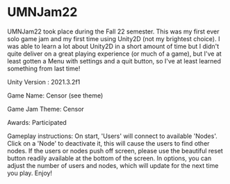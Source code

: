 # UMNJam22
 
UMNJam22 took place during the Fall 22 semester. This was my first ever solo game jam and my first time using Unity2D (not my brightest choice). I was able to learn a lot about Unity2D in a short amount of time but I didn't quite deliver on a great playing experience (or much of a game), but I've at least gotten a Menu with settings and a quit button, so I've at least learned something from last time!


Unity Version : 2021.3.2f1


Game Name: Censor (see theme)

Game Jam Theme: Censor

Awards: Participated

Gameplay instructions: On start, 'Users' will connect to available 'Nodes'. Click on a 'Node' to deactivate it, this will cause the users to find other nodes. If the users or nodes push off screen, please use the beautiful reset button readily available at the bottom of the screen. In options, you can adjust the number of users and nodes, which will update for the next time you play. Enjoy!
